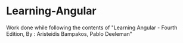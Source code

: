 # Learning-Angular
Work done while following the contents of "Learning Angular - Fourth Edition,  By : Aristeidis Bampakos, Pablo Deeleman"
